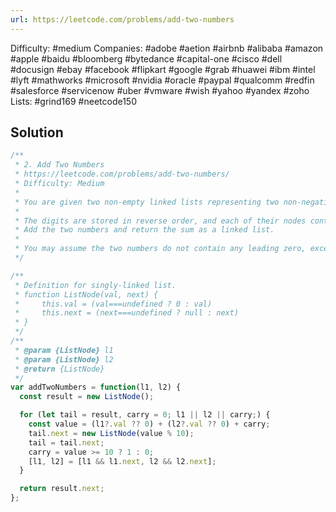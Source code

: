 ```yaml
---
url: https://leetcode.com/problems/add-two-numbers
---
```


Difficulty: #medium
Companies: #adobe #aetion #airbnb #alibaba #amazon #apple #baidu #bloomberg #bytedance #capital-one #cisco #dell #docusign #ebay #facebook #flipkart #google #grab #huawei #ibm #intel #lyft #mathworks #microsoft #nvidia #oracle #paypal #qualcomm #redfin #salesforce #servicenow #uber #vmware #wish #yahoo #yandex #zoho
Lists: #grind169 #neetcode150

## Solution

```javascript
/**
 * 2. Add Two Numbers
 * https://leetcode.com/problems/add-two-numbers/
 * Difficulty: Medium
 *
 * You are given two non-empty linked lists representing two non-negative integers.
 *
 * The digits are stored in reverse order, and each of their nodes contains a single digit.
 * Add the two numbers and return the sum as a linked list.
 *
 * You may assume the two numbers do not contain any leading zero, except the number 0 itself.
 */

/**
 * Definition for singly-linked list.
 * function ListNode(val, next) {
 *     this.val = (val===undefined ? 0 : val)
 *     this.next = (next===undefined ? null : next)
 * }
 */
/**
 * @param {ListNode} l1
 * @param {ListNode} l2
 * @return {ListNode}
 */
var addTwoNumbers = function(l1, l2) {
  const result = new ListNode();

  for (let tail = result, carry = 0; l1 || l2 || carry;) {
    const value = (l1?.val ?? 0) + (l2?.val ?? 0) + carry;
    tail.next = new ListNode(value % 10);
    tail = tail.next;
    carry = value >= 10 ? 1 : 0;
    [l1, l2] = [l1 && l1.next, l2 && l2.next];
  }

  return result.next;
};

```
